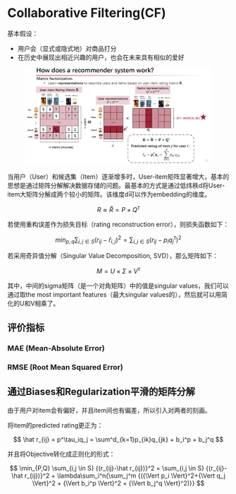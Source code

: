 # Collaborative Filtering(CF)

基本假设：

* 用户会（显式或隐式地）对商品打分
* 在历史中展现出相近兴趣的用户，也会在未来具有相似的爱好

<figure><img src="../../../.gitbook/assets/Image_20231220160519.png" alt=""><figcaption></figcaption></figure>

当用户（User）和候选集（Item）逐渐增多时，User-item矩阵显著增大，基本的思想是通过矩阵分解解决数据存储的问题。最基本的方式是通过低纬秩d将User-item大矩阵分解成两个较小的矩阵。该维度d可以作为embedding的维度。

$$
R\approx \widehat{R}=P \times Q^{\tau}
$$

若使用重构误差作为损失目标（rating reconstruction error），则损失函数如下：

$$
{min}_{p,q}{\sum_{{i,j}\in{S}}({r_{ij}-\widehat{r}_{i,j}})^2}={\sum_{{i,j}\in{S}}}({r_{ij}-p_iq_j^{\tau})^2}
$$

若采用奇异值分解（Singular Value Decomposition, SVD），那么矩阵如下：

$$
M=U \times \Sigma \times V^{\tau}
$$

其中，中间的sigma矩阵（是一个对角矩阵）中的值是singular values，我们可以通过取the most important features（最大singular values的），然后就可以用简化的U和V相乘了。

## 评价指标

### MAE (Mean-Absolute Error)

### RMSE (Root Mean Squared Error)

## 通过Biases和Regularization平滑的矩阵分解

由于用户对item会有偏好，并且item间也有偏差，所以引入对两者的刻画。

将item的predicted rating更正为：

$$
\hat r_{ij} = p^\tau_iq_j = \sum^d_{k=1}p_{ik}q_{jk} + b_i^p + b_j^q
$$

并且将Objective转化成正则化的形式：

$$
\min_{P,Q} \sum_{i,j \in S} {(r_{ij}-\hat r_{ij})}^2 =  \sum_{i,j \in S} {(r_{ij}-\hat r_{ij})}^2 + \lambda\sum_i^n{\sum_j^m {({\Vert p_i \Vert}^2+{\Vert q_j \Vert}^2 + {\Vert b_i^p \Vert}^2 + {\Vert b_j^q \Vert}^2)}}
$$
